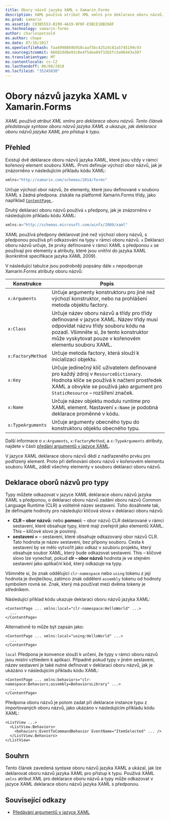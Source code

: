 ```yaml
---
title: Obory názvů jazyka XAML v Xamarin.Forms
description: XAML používá atribut XML xmlns pro deklarace oboru názvů. Tento článek představuje syntaxe oboru názvů jazyka XAML a ukazuje, jak deklarace oboru názvů jazyka XAML pro přístup k typu.
ms.prod: xamarin
ms.assetid: C03B5553-B199-4A19-9F0F-E5BCE1DB268F
ms.technology: xamarin-forms
author: charlespetzold
ms.author: chape
ms.date: 07/10/2017
ms.openlocfilehash: faa4998869b918caaf5bc4252dc81a5745199c93
ms.sourcegitcommit: 66682dd8e93c0e4f5dee69f32b5fc5a96443e307
ms.translationtype: MT
ms.contentlocale: cs-CZ
ms.lasthandoff: 06/08/2018
ms.locfileid: "35245830"
---
```

# <a name="xaml-namespaces-in-xamarinforms"></a>Obory názvů jazyka XAML v Xamarin.Forms

_XAML používá atribut XML xmlns pro deklarace oboru názvů. Tento článek představuje syntaxe oboru názvů jazyka XAML a ukazuje, jak deklarace oboru názvů jazyka XAML pro přístup k typu._

## <a name="overview"></a>Přehled

Existují dvě deklarace oboru názvů jazyka XAML, které jsou vždy v rámci kořenový element souboru XAML. První definuje výchozí obor názvů, jak je znázorněno v následujícím příkladu kódu XAML:

```csharp
xmlns="http://xamarin.com/schemas/2014/forms"
```

Určuje výchozí obor názvů, že elementy, které jsou definované v souboru XAML s žádná předpona. získáte na platformě Xamarin.Forms třídy, jako například [ `ContentPage` ](https://developer.xamarin.com/api/type/Xamarin.Forms.ContentPage/).

Druhý deklaraci oboru názvů používá `x` předpony, jak je znázorněno v následujícím příkladu kódu XAML:

```csharp
xmlns:x="http://schemas.microsoft.com/winfx/2009/xaml"
```

XAML používá předpony deklarovat jiné než výchozí obory názvů, s předponou používá při odkazování na typy v rámci oboru názvů. `x` Deklaraci oboru názvů určuje, že prvky definované v rámci XAML s předponou `x` se používají pro elementy a atributy, které jsou vnitřní do jazyka XAML (konkrétně specifikace jazyka XAML 2009).

V následující tabulce jsou podrobněji popsány dále `x` nepodporuje Xamarin.Forms atributy oboru názvů:

|Konstrukce|Popis|
|--- |--- |
|`x:Arguments`|Určuje argumenty konstruktoru pro jiné než výchozí konstruktor, nebo na prohlášení metoda objektu factory.|
|`x:Class`|Určuje název oboru názvů a třídy pro třídy definované v jazyce XAML. Název třídy musí odpovídat názvu třídy souboru kódu na pozadí. Všimněte si, že tento konstruktor může vyskytovat pouze v kořenovém elementu souboru XAML.|
|`x:FactoryMethod`|Určuje metoda factory, která slouží k inicializaci objektu.|
|`x:Key`|Určuje jedinečný klíč uživatelem definované pro každý zdroj v `ResourceDictionary`. Hodnota klíče se používá k načtení prostředek XAML a obvykle se používá jako argument pro `StaticResource` – rozšíření značek.|
|`x:Name`|Určuje název objektu modulu runtime pro XAML element. Nastavení `x:Name` je podobná deklarace proměnné v kódu.|
|`x:TypeArguments`|Určuje argumenty obecného typu do konstruktoru objektu obecného typu.|

Další informace o `x:Arguments`, `x:FactoryMethod`, a `x:TypeArguments` atributy, najdete v části [předání argumentů v jazyce XAML](~/xamarin-forms/xaml/passing-arguments.md).

V jazyce XAML deklarace oboru názvů dědí z nadřazeného prvku pro podřízený element. Proto při definování oboru názvů v kořenovém elementu souboru XAML, zdědí všechny elementy v souboru deklaraci oboru názvů.

## <a name="declaring-namespaces-for-types"></a>Deklarace oborů názvů pro typy

Typy můžete odkazovat v jazyce XAML deklarace oboru názvů jazyka XAML s předponou, o deklaraci oboru názvů zadání oboru názvů Common Language Runtime (CLR) a volitelně název sestavení. Toho dosáhnete tak, že definujete hodnoty pro následující klíčová slova v deklaraci oboru názvů:

- **CLR – obor názvů:** nebo **pomocí:** – obor názvů CLR deklarované v rámci sestavení, které obsahuje typy, které mají zveřejnit jako elementů XAML. This – klíčové slovo je povinný.
- **sestavení =** – sestavení, které obsahuje odkazovaný obor názvů CLR. Tato hodnota je název sestavení, bez přípony souboru. Cesta k sestavení by se mělo vytvořit jako odkaz v souboru projektu, který obsahuje soubor XAML, který bude odkazovat sestavení. This – klíčové slovo lze vynechat, pokud **clr – obor názvů** hodnota je ve stejném sestavení jako aplikační kód, který odkazuje na typy.

Všimněte si, že znak oddělující `clr-namespace` nebo `using` tokenu z její hodnota je dvojtečkou, zatímco znak oddělení `assembly` tokenu od hodnoty symbolem rovná se. Znak, který má používat mezi dvěma tokeny je středníkem.

Následující příklad kódu ukazuje deklaraci oboru názvů jazyka XAML:

```xaml
<ContentPage ... xmlns:local="clr-namespace:HelloWorld" ...>
  ...
</ContentPage>
```

Alternativně to může být zapsán jako:

```xaml
<ContentPage ... xmlns:local="using:HelloWorld" ...>
  ...
</ContentPage>
```

`local` Předpona je konvence slouží k určení, že typy v rámci oboru názvů jsou místní vzhledem k aplikaci. Případně pokud typy v jiném sestavení, název sestavení je také nutné definovat v deklaraci oboru názvů, jak je ukázáno v následujícím příkladu kódu XAML:

```xaml
<ContentPage ... xmlns:behaviors="clr-namespace:Behaviors;assembly=BehaviorsLibrary" ...>
  ...
</ContentPage>
```

Předpona oboru názvů je potom zadat při deklarace instance typu z importovaných oboru názvů, jako ukázáno v následujícím příkladu kódu XAML:

```xaml
<ListView ...>
  <ListView.Behaviors>
    <behaviors:EventToCommandBehavior EventName="ItemSelected" ... />
  </ListView.Behaviors>
</ListView>
```

## <a name="summary"></a>Souhrn

Tento článek zavedená syntaxe oboru názvů jazyka XAML a ukázal, jak lze deklarovat oboru názvů jazyka XAML pro přístup k typu. Používá XAML `xmlns` atribut XML pro deklarace oboru názvů a typy může odkazovat v jazyce XAML deklarace oboru názvů jazyka XAML s předponou.


## <a name="related-links"></a>Související odkazy

- [Předávání argumentů v jazyce XAML](~/xamarin-forms/xaml/passing-arguments.md)

